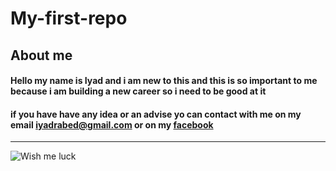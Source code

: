 # My-first-repo
## About me 

#### Hello my name is Iyad and i am new to this and this is so important to me because i am building a new career so i need to be good at it 
#### if you have have any idea or an advise yo can contact with me on my email iyadrabed@gmail.com or on my [facebook](https://www.facebook.com/eyad.raslan.9/)
---
![*Wish me luck*](https://cdn.quotesgram.com/img/65/47/852460335-wish_me_luck.jpg)

